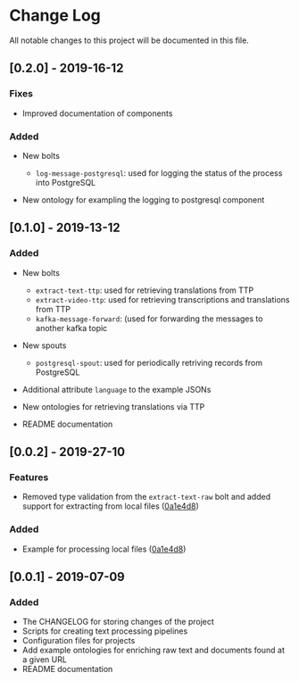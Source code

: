# Change Log
All notable changes to this project will be documented in this file.

## [0.2.0] - 2019-16-12
### Fixes
- Improved documentation of components

### Added
- New bolts
    - `log-message-postgresql`: used for logging the status of the process into PostgreSQL

- New ontology for exampling the logging to postgresql component

## [0.1.0] - 2019-13-12
### Added
- New bolts
    - `extract-text-ttp`: used for retrieving translations from TTP
    - `extract-video-ttp`: used for retrieving transcriptions and translations from TTP
    - `kafka-message-forward`: (used for forwarding the messages to another kafka topic

- New spouts
    - `postgresql-spout`: used for periodically retriving records from PostgreSQL

- Additional attribute `language` to the example JSONs
- New ontologies for retrieving translations via TTP
- README documentation

## [0.0.2] - 2019-27-10
### Features
- Removed type validation from the `extract-text-raw` bolt and added support for extracting from local files ([0a1e4d8](https://github.com/ErikNovak/document-enrichment-tool/commit/0a1e4d863d342aab93e61ff51d710dc48a26f1a5))

### Added
- Example for processing local files ([0a1e4d8](https://github.com/ErikNovak/document-enrichment-tool/commit/0a1e4d863d342aab93e61ff51d710dc48a26f1a5))

## [0.0.1] - 2019-07-09
### Added
- The CHANGELOG for storing changes of the project
- Scripts for creating text processing pipelines
- Configuration files for projects
- Add example ontologies for enriching raw text and documents found at a given URL
- README documentation
